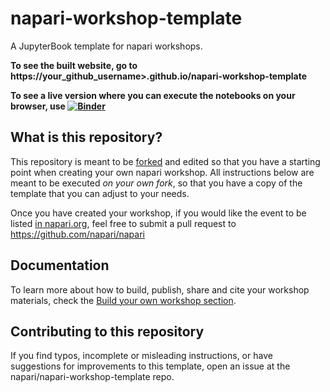 # napari-workshop-template

A JupyterBook template for napari workshops.

**To see the built website, go to https://your_github_username>.github.io/napari-workshop-template**

**To see a live version where you can execute the notebooks on your browser, use [![Binder](https://mybinder.org/badge_logo.svg)](https://mybinder.org/v2/gh/melissawm/napari-workshop-template/binder)**

## What is this repository?

This repository is meant to be [forked](https://docs.github.com/en/get-started/quickstart/fork-a-repo) and edited so that you have a starting point when creating your own napari workshop. All instructions below are meant to be executed _on your own fork_, so that you have a copy of the template that you can adjust to your needs.

Once you have created your workshop, if you would like the event to be listed [in napari.org](https://napari.org/stable/further-resources/napari-workshops.html), feel free to submit a pull request to https://github.com/napari/napari

## Documentation

To learn more about how to build, publish, share and cite your workshop materials, check the [Build your own workshop section](https://melissawm.github.io/napari-workshop-template/docs/build_your_workshop.html).

## Contributing to this repository

If you find typos, incomplete or misleading instructions, or have suggestions for improvements to this template, open an issue at the napari/napari-workshop-template repo.
